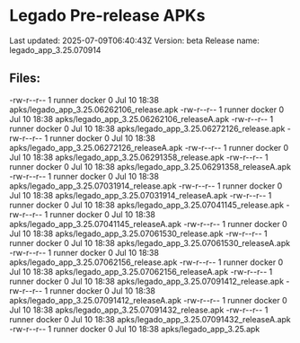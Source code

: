 # Legado Pre-release APKs
Last updated: 2025-07-09T06:40:43Z
Version: beta
Release name: legado_app_3.25.070914
## Files:
-rw-r--r-- 1 runner docker 0 Jul 10 18:38 apks/legado_app_3.25.06262106_release.apk
-rw-r--r-- 1 runner docker 0 Jul 10 18:38 apks/legado_app_3.25.06262106_releaseA.apk
-rw-r--r-- 1 runner docker 0 Jul 10 18:38 apks/legado_app_3.25.06272126_release.apk
-rw-r--r-- 1 runner docker 0 Jul 10 18:38 apks/legado_app_3.25.06272126_releaseA.apk
-rw-r--r-- 1 runner docker 0 Jul 10 18:38 apks/legado_app_3.25.06291358_release.apk
-rw-r--r-- 1 runner docker 0 Jul 10 18:38 apks/legado_app_3.25.06291358_releaseA.apk
-rw-r--r-- 1 runner docker 0 Jul 10 18:38 apks/legado_app_3.25.07031914_release.apk
-rw-r--r-- 1 runner docker 0 Jul 10 18:38 apks/legado_app_3.25.07031914_releaseA.apk
-rw-r--r-- 1 runner docker 0 Jul 10 18:38 apks/legado_app_3.25.07041145_release.apk
-rw-r--r-- 1 runner docker 0 Jul 10 18:38 apks/legado_app_3.25.07041145_releaseA.apk
-rw-r--r-- 1 runner docker 0 Jul 10 18:38 apks/legado_app_3.25.07061530_release.apk
-rw-r--r-- 1 runner docker 0 Jul 10 18:38 apks/legado_app_3.25.07061530_releaseA.apk
-rw-r--r-- 1 runner docker 0 Jul 10 18:38 apks/legado_app_3.25.07062156_release.apk
-rw-r--r-- 1 runner docker 0 Jul 10 18:38 apks/legado_app_3.25.07062156_releaseA.apk
-rw-r--r-- 1 runner docker 0 Jul 10 18:38 apks/legado_app_3.25.07091412_release.apk
-rw-r--r-- 1 runner docker 0 Jul 10 18:38 apks/legado_app_3.25.07091412_releaseA.apk
-rw-r--r-- 1 runner docker 0 Jul 10 18:38 apks/legado_app_3.25.07091432_release.apk
-rw-r--r-- 1 runner docker 0 Jul 10 18:38 apks/legado_app_3.25.07091432_releaseA.apk
-rw-r--r-- 1 runner docker 0 Jul 10 18:38 apks/legado_app_3.25.apk
